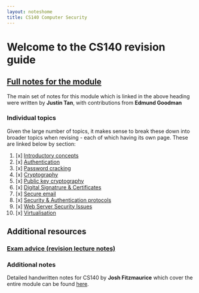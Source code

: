 ```yaml
---
layout: noteshome
title: CS140 Computer Security
---
```


# Welcome to the CS140 revision guide

## [Full notes for the module](onePage)

The main set of notes for this module which is linked in the above heading were written by **Justin Tan**, with contributions from **Edmund Goodman**

### Individual topics

Given the large number of topics, it makes sense to break these down into broader topics when revising - each of which having its own page. These are linked below by section:

1. [x] [Introductory concepts](part1)
2. [x] [Authentication](part2)
3. [x] [Password cracking](part3)
4. [x] [Cryptography](part4)
5. [x] [Public key cryptography](part5)
6. [x] [Digital Signatrure & Certificates](part6)
7. [x] [Secure email](secure-email)
8. [x] [Security & Authentication protocols](part7)
9. [x] [Web Server Security Issues](part8)
10. [x] [Virtualisation](part9)




## Additional resources

### [Exam advice (revision lecture notes)](lecturenotes)

### Additional notes

Detailed handwritten notes for CS140 by **Josh Fitzmaurice** which cover the entire module can be found [here](./cs140-full.pdf).


